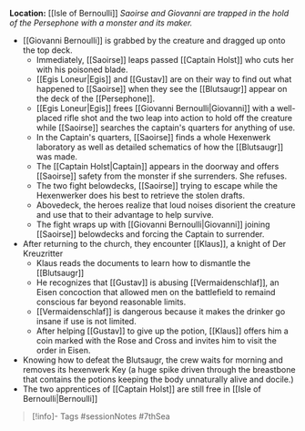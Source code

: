 **Location:** [[Isle of Bernoulli]]
*Saoirse and Giovanni are trapped in the hold of the Persephone with a monster and its maker.*

- [[Giovanni Bernoulli]] is grabbed by the creature and dragged up onto the top deck.
	- Immediately, [[Saoirse]] leaps passed [[Captain Holst]] who cuts her with his poisoned blade.
	- [[Egis Loneur|Egis]] and [[Gustav]] are on their way to find out what happened to [[Saoirse]] when they see the [[Blutsaugr]] appear on the deck of the [[Persephone]].
	- [[Egis Loneur|Egis]] frees [[Giovanni Bernoulli|Giovanni]] with  a well-placed rifle shot and the two leap into action to hold off the creature while [[Saoirse]] searches the captain's quarters for anything of use.
	- In the Captain's quarters, [[Saoirse]] finds a whole Hexenwerk laboratory as well as detailed schematics of how the [[Blutsaugr]] was made.
	- The [[Captain Holst|Captain]] appears in the doorway and offers [[Saoirse]] safety from the monster if she surrenders.  She refuses.
	- The two fight belowdecks, [[Saoirse]] trying to escape while the Hexenwerker does his best to retrieve the stolen drafts.
	- Abovedeck, the heroes realize that loud noises disorient the creature and use that to their advantage to help survive.
	- The fight wraps up with [[Giovanni Bernoulli|Giovanni]] joining [[Saoirse]] belowdecks and forcing the Captain to surrender.
- After returning to the church, they encounter [[Klaus]], a knight of Der Kreuzritter
	- Klaus reads the documents to learn how to dismantle the [[Blutsaugr]]
	- He recognizes that [[Gustav]] is abusing [[Vermaidenschlaf]], an Eisen concoction that allowed men on the battlefield to remaind conscious far beyond reasonable limits.
	- [[Vermaidenschlaf]] is dangerous because it makes the drinker go insane if use is not limited.
	- After helping [[Gustav]] to give up the potion, [[Klaus]] offers him a coin marked with the Rose and Cross and invites him to visit the order in Eisen.
- Knowing how to defeat the Blutsaugr, the crew waits for morning and removes its hexenwerk Key (a huge spike driven through the breastbone that contains the potions keeping the body unnaturally alive and docile.)
- The two apprentices of [[Captain Holst]] are still free in [[Isle of Bernoulli|Bernoulli]]

> [!info]- Tags
> #sessionNotes #7thSea 

